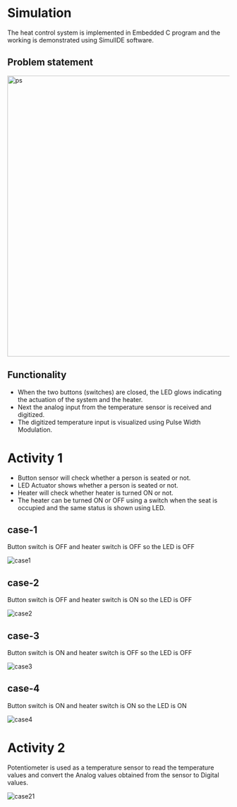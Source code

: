 # Simulation

The heat control system is implemented in Embedded C program and the working is demonstrated using SimulIDE software.


## Problem statement

<img width="636" alt="ps" src="https://user-images.githubusercontent.com/89584926/133641534-decdda5d-5b5e-4096-8e24-c934256c1393.png">


## Functionality
* When the two buttons (switches) are closed, the LED glows indicating the actuation of the system and the heater.
* Next the analog input from the temperature sensor is received and digitized.
* The digitized temperature input is visualized using Pulse Width Modulation.

# Activity 1
* Button sensor will check whether a person is seated or not.
* LED Actuator shows whether a person is seated or not.
* Heater will check whether heater is turned ON or not.
* The heater can be turned ON or OFF using a switch when the seat is occupied and the same status is shown using LED.


## case-1

Button switch is OFF and heater switch is OFF so the LED is OFF

![case1](https://user-images.githubusercontent.com/89584926/133650558-5b247a64-58df-4917-8535-18c55fbfe73b.PNG)

## case-2

 Button switch is OFF and heater switch is ON so  the LED is OFF

![case2](https://user-images.githubusercontent.com/89584926/133650599-3025e045-d516-4cf2-bc27-37d43f33570d.PNG)

## case-3

 Button switch is ON and heater switch is OFF so the LED is OFF
 
![case3](https://user-images.githubusercontent.com/89584926/133650643-bfb664d0-80d4-4f12-bcfb-4694fdfaca32.PNG)

## case-4

 Button switch is ON and heater switch is ON so the LED is ON

![case4](https://user-images.githubusercontent.com/89584926/133650670-838df9b6-38b8-4891-a1be-4c9c25e8a05c.PNG)


# Activity 2
Potentiometer is used as a temperature sensor to read the temperature values and convert the Analog values obtained from the sensor to Digital values.

![case21](https://user-images.githubusercontent.com/89584926/133652773-1137da6f-4e5c-4ace-a697-5618593b1fb5.PNG)

